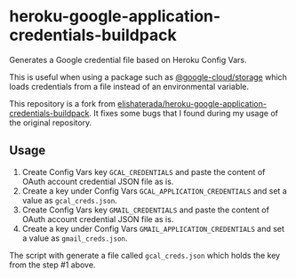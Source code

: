 # heroku-google-application-credentials-buildpack
Generates a Google credential file based on Heroku Config Vars.

This is useful when using a package such as [@google-cloud/storage](https://www.npmjs.com/package/@google-cloud/storage) which loads credentials from a file instead of an environmental variable.

This repository is a fork from [elishaterada/heroku-google-application-credentials-buildpack](https://github.com/elishaterada/heroku-google-application-credentials-buildpack). It fixes some bugs that I found during my usage of the original repository.

## Usage

1. Create Config Vars key `GCAL_CREDENTIALS` and paste the content of OAuth account credential JSON file as is.
2.  Create a key under Config Vars `GCAL_APPLICATION_CREDENTIALS` and set a value as `gcal_creds.json`.
3. Create Config Vars key `GMAIL_CREDENTIALS` and paste the content of OAuth account credential JSON file as is.
4.  Create a key under Config Vars `GMAIL_APPLICATION_CREDENTIALS` and set a value as `gmail_creds.json`.

The script with generate a file called `gcal_creds.json` which holds the key from the step #1 above.
